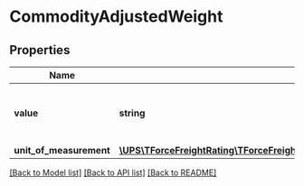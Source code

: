 # CommodityAdjustedWeight

## Properties
Name | Type | Description | Notes
------------ | ------------- | ------------- | -------------
**value** | **string** | Adjusted weight value for the commodity. | 
**unit_of_measurement** | [**\UPS\TForceFreightRating\TForceFreightRating\AdjustedWeightUnitOfMeasurement**](AdjustedWeightUnitOfMeasurement.md) |  | 

[[Back to Model list]](../../README.md#documentation-for-models) [[Back to API list]](../../README.md#documentation-for-api-endpoints) [[Back to README]](../../README.md)

